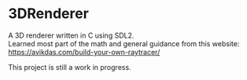 # 3DRenderer
A 3D renderer written in C using SDL2.<br>
Learned most part of the math and general guidance from this website: https://avikdas.com/build-your-own-raytracer/

This project is still a work in progress.
